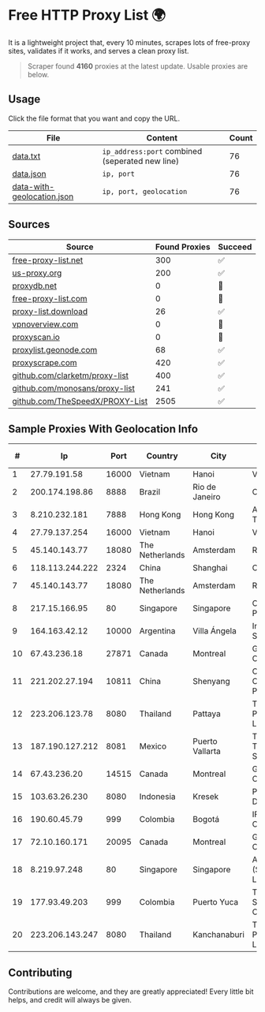 
# Free HTTP Proxy List 🌍

It is a lightweight project that, every 10 minutes, scrapes lots of free-proxy sites, validates if it works, and serves a clean proxy list.


> Scraper found **4160** proxies at the latest update. Usable proxies are below.

## Usage

Click the file format that you want and copy the URL.


|File|Content|Count|
|----|-------|-----|
|[data.txt](https://raw.githubusercontent.com/themiralay/Proxy-List-World/master/data.txt)|`ip_address:port` combined (seperated new line)|76|
|[data.json](https://raw.githubusercontent.com/themiralay/Proxy-List-World/master/data.json)|`ip, port`|76|
|[data-with-geolocation.json](https://raw.githubusercontent.com/themiralay/Proxy-List-World/master/data-with-geolocation.json)|`ip, port, geolocation`|76|

## Sources

|Source|Found Proxies|Succeed|
|------|-------------|-------|
|[free-proxy-list.net](https://free-proxy-list.net)|300|✅|
|[us-proxy.org](https://www.us-proxy.org)|200|✅|
|[proxydb.net](http://proxydb.net)|0|🚫|
|[free-proxy-list.com](https://free-proxy-list.com/?page=&port=&type%5B%5D=http&type%5B%5D=https&up_time=0&search=Search)|0|🚫|
|[proxy-list.download](https://www.proxy-list.download/HTTP)|26|✅|
|[vpnoverview.com](https://vpnoverview.com/privacy/anonymous-browsing/free-proxy-servers)|0|🚫|
|[proxyscan.io](https://www.proxyscan.io)|0|🚫|
|[proxylist.geonode.com](https://proxylist.geonode.com/api/proxy-list?limit=300&page=1&sort_by=lastChecked&sort_type=desc&protocols=http,https)|68|✅|
|[proxyscrape.com](https://api.proxyscrape.com/v2/?request=displayproxies&protocol=http&timeout=10000&country=all&ssl=all&anonymity=all)|420|✅|
|[github.com/clarketm/proxy-list](https://raw.githubusercontent.com/clarketm/proxy-list/master/proxy-list-raw.txt)|400|✅|
|[github.com/monosans/proxy-list](https://raw.githubusercontent.com/monosans/proxy-list/main/proxies/http.txt)|241|✅|
|[github.com/TheSpeedX/PROXY-List](https://raw.githubusercontent.com/TheSpeedX/PROXY-List/master/http.txt)|2505|✅|


## Sample Proxies With Geolocation Info

|#|Ip|Port|Country|City|Internet Service Provider|
|-|--|----|-------|----|-------------------------|
|1|27.79.191.58|16000|Vietnam|Hanoi|Viettel Corporation|
|2|200.174.198.86|8888|Brazil|Rio de Janeiro|Claro S.A|
|3|8.210.232.181|7888|Hong Kong|Hong Kong|Alibaba (US) Technology Co., Ltd.|
|4|27.79.137.254|16000|Vietnam|Hanoi|Viettel Corporation|
|5|45.140.143.77|18080|The Netherlands|Amsterdam|RoyaleHosting BV|
|6|118.113.244.222|2324|China|Shanghai|Chinanet|
|7|45.140.143.77|18080|The Netherlands|Amsterdam|RoyaleHosting BV|
|8|217.15.166.95|80|Singapore|Singapore|Contabo Asia Private Limited|
|9|164.163.42.12|10000|Argentina|Villa Ángela|Interret Villa Angela SRL|
|10|67.43.236.18|27871|Canada|Montreal|GloboTech Communications|
|11|221.202.27.194|10811|China|Shenyang|CNC Group CHINA169 Liaoning Province Network|
|12|223.206.123.78|8080|Thailand|Pattaya|Triple T Broadband Public Company Limited|
|13|187.190.127.212|8081|Mexico|Puerto Vallarta|Total Play Telecomunicaciones SA De CV|
|14|67.43.236.20|14515|Canada|Montreal|GloboTech Communications|
|15|103.63.26.230|8080|Indonesia|Kresek|PT Global Media Data Prima|
|16|190.60.45.79|999|Colombia|Bogotá|IFX NETWORKS COLOMBIA|
|17|72.10.160.171|20095|Canada|Montreal|GloboTech Communications|
|18|8.219.97.248|80|Singapore|Singapore|Alibaba Cloud (Singapore) Private Limited|
|19|177.93.49.203|999|Colombia|Puerto Yuca|TV AZTECA SUCURSAL COLOMBIA|
|20|223.206.143.247|8080|Thailand|Kanchanaburi|Triple T Broadband Public Company Limited|



## Contributing

Contributions are welcome, and they are greatly appreciated! Every
little bit helps, and credit will always be given.

